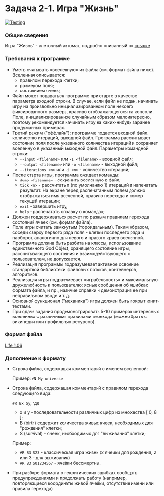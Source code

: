 # Задача 2-1. Игра "Жизнь"

[![Testing](https://github.com/ptrvsrg/NSU-OOP-CXX-Life-Game/actions/workflows/cmake.yml/badge.svg)](https://github.com/ptrvsrg/NSU-OOP-CXX-Life-Game/actions/workflows/cmake.yml)

### Общие сведения

Игра "Жизнь" - клеточный автомат, подробно описанный по [ссылке](http://en.wikipedia.org/wiki/Conway's_Game_of_Life)

### Требования к программе

+ Уметь считывать «вселенную» из файла (см. формат файла ниже). Вселенная описывается:
    + правилом перехода клетки;
    + размером поля;
    + состоянием ячеек;
+ Файл может подаваться программе при старте в качестве параметра входной строки. В случае, если файл не подан, начинать
  игру на произвольно инициализированном поле некоего фиксированного размера, красиво отображающегося на консоли. Поле,
  инициализированное случайным образом малоинтересно, поэтому рекомендуется начинать игру на каких-нибудь заранее
  продуманных примерах.
+ Третий режим ("оффлайн"): программе подается входной файл, количество итераций, выходной файл. Программа рассчитывает
  состояние поля после указанного количества итераций и сохраняет вселенную в указанный выходной файл. Параметры
  командной строки:
    + `--input <filename>` или `-I <filename>` - входной файл;
    + `--output <filename>` или `-o <filename>` - выходной файл;
    + `--iterations <n>` или `-i <n>` - количество итераций;
+ После старта игры, программа ожидает команды:
    + `dump <filename>` - сохранить вселенную в файл;
    + `tick <n>` - рассчитать n (по умолчанию 1) итераций и напечатать результат. На экране перед распечатанным полем
      должно отображаться имя вселенной, правило перехода и номер текущей итерации;
    + `exit` - завершить игру;
    + `help` - распечатать справку о командах;
+ Должен поддерживаться расчет по разным правилам перехода состояний ячеек (см. формат файла).
+ Поле игры считать замкнутым (тороидальным). Таким образом, соседи сверху первого ряда поля - клетки последнего ряда и
  наоборот, аналогично для левого и правого краев вселенной.
+ Программа должна быть разбита на классы, использование единственного God Object, хранящего состояние игры,
  рассчитывающего состояния и взаимодействующего с пользователем, не допускается.
+ Реализация программы подразумевает активное освоение стандартной библиотеки: файловых потоков, контейнеров,
  алгоритмов.
+ Реализация игры подразумевает «играбельность» и максимальную дружелюбность к пользователю: ясные сообщения об ошибках
  формата файла, и пр., наличие справки и демонстрация ее при неправильном вводе и т. д.
+ Основной функционал ("механика") игры должен быть покрыт юнит-тестами.
+ При сдаче задания продемонстрировать 5-10 примеров интересных вселенных с различными правилами перехода (можно брать с
  википедии или профильных ресурсов).

### Формат файла

[Life 1.06](http://conwaylife.com/wiki/Life_1.06)

### Дополнение к формату

+ Строка файла, содержащая комментарий с именем вселенной:

  Пример: `#N My universe`
+ Строка файла, содержащая комментарий с правилом перехода следующего вида:

  `#R Bx Sy`, где
    + x и y - последовательности различных цифр из множества [ 0, 8 ];
    + B (birth) содержит количества живых ячеек, необходимых для "рождения" клетки;
    + S (survival) - ячеек, необходимых для "выживания" клетки;

  Пример:
    + `#R B3 S23` - классическая игра жизнь (2 ячейки для рождения, 2 или 3 – для выживания)
    + `#R B3 S01234567` - ячейки бессмертны.

+ При разборе формата о некритических ошибках сообщать предупреждениями и продолжать работу (например, повторяющиеся
  координаты живой ячейки, отсутствие имени или правила перехода)